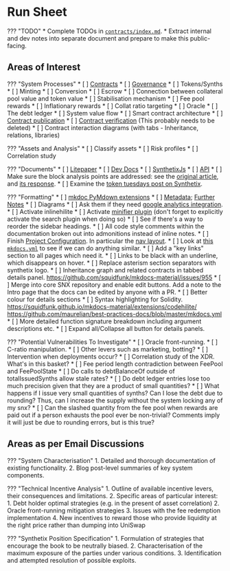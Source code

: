 # Run Sheet

??? "TODO"
    * Complete TODOs in [`contracts/index.md`](contracts/index.md).
    * Extract internal and dev notes into separate document and prepare to make this public-facing.

## Areas of Interest

??? "System Processes"
    * [ ] [Contracts](contracts/index.md)
    * [ ] [Governance](governance.md)
    * [ ] Tokens/Synths
    * [ ] Minting
    * [ ] Conversion
    * [ ] Escrow
    * [ ] Connection between collateral pool value and token value
    * [ ] Stabilisation mechanism
    * [ ] Fee pool rewards
    * [ ] Inflationary rewards
    * [ ] Collat ratio targeting
    * [ ] Oracle
    * [ ] The debt ledger
    * [ ] System value flow
    * [ ] Smart contract architecture
    * [ ] [Contract publication](https://github.com/Synthetixio/synthetix/tree/master/publish)
    * [ ] [Contract verification](https://github.com/Synthetixio/synthetix/blob/master/verifyContracts.md) (This probably needs to be deleted)
    * [ ] Contract interaction diagrams (with tabs - Inheritance, relations, libraries)

??? "Assets and Analysis"
    * [ ] Classify assets
    * [ ] Risk profiles
    * [ ] Correlation study

??? "Documents"
    * [ ] [Litepaper](https://www.synthetix.io/uploads/synthetix_litepaper.pdf)
    * [ ] [Dev Docs](https://developer.synthetix.io/api/docs/home.html)
    * [ ] [SynthetixJs](https://synthetixjs.synthetix.io/)
    * [ ] [API](https://developer.synthetix.io/api/docs/synthetix)
    * [ ] Make sure the block analysis points are addressed: see the [original article](https://www.theblockcrypto.com/2019/06/12/synthetix-synthetic-asset-issuance-protocol/), and [its response](https://blog.synthetix.io/response-to-the-block-analysis/).
    * [ ] Examine the [token tuesdays post on Synthetix](https://tokentuesdays.substack.com/p/synthetix).

??? "Formatting"
    * [ ] [mkdoc PyMdown extensions](https://facelessuser.github.io/pymdown-extensions/)
        * [ ] [Metadata](https://squidfunk.github.io/mkdocs-material/extensions/metadata/); [Further Notes](https://www.mkdocs.org/user-guide/writing-your-docs/#meta-data)
    * [ ] Diagrams
    * [ ] Ask them if they need [google analytics integration](https://squidfunk.github.io/mkdocs-material/getting-started/#google-analytics).
    * [ ] Activate inlinehilite
    * [ ] Activate [minifier plugin](https://squidfunk.github.io/mkdocs-material/getting-started/#plugins) (don't forget to explicitly activate the search plugin when doing so)
    * [ ] See if there's a way to reorder the sidebar headings.
    * [ ] All code style comments within the documentation broken out into admonitions instead of inline notes.
    * [ ] Finish [Project Configuration](https://www.mkdocs.org/user-guide/configuration/). In particular the [nav layout](https://www.mkdocs.org/user-guide/configuration/#documentation-layout).
    * [ ] Look at [this `mkdocs.yml`](https://github.com/squidfunk/mkdocs-material/blob/master/mkdocs.yml) to see if we can do anything similar.
    * [ ] Add a "key links" section to all pages which need it.
    * [ ] Links to be black with an underline, which disappears on hover.
    * [ ] Replace asterism section separators with synthetix logo.
    * [ ] Inheritance graph and related contracts in tabbed details panel. https://github.com/squidfunk/mkdocs-material/issues/955
    * [ ] Merge into core SNX repository and enable edit buttons. Add a note to the Intro page that the docs can be edited by anyone with a PR.
    * [ ] Better colour for details sections
    * [ ] Syntax highlighting for Solidity. https://squidfunk.github.io/mkdocs-material/extensions/codehilite/ https://github.com/maurelian/best-practices-docs/blob/master/mkdocs.yml
    * [ ] More detailed function signature breakdown including argument descriptions etc.
    * [ ] Expand all/Collapse all button for details panels.

??? "Potential Vulnerabilities To Investigate"
    * [ ] Oracle front-running.
    * [ ] C-ratio manipulation.
    * [ ] Other levers such as marketing, botting?
    * [ ] Intervention when deployments occur?
    * [ ] Correlation study of the XDR. What's in this basket?
    * [ ] Fee period length contradiction between FeePool and FeePoolState
    * [ ] Do calls to debtBalanceOf outside of totalIssuedSynths allow stale rates?
    * [ ] Do debt ledger entries lose too much precision given that they are a product of small quantities?
    * [ ] What happens if I issue very small quantities of synths? Can I lose the debt due to rounding? Thus, can I increase the supply without the system locking any of my snx?
    * [ ] Can the slashed quantity from the fee pool when rewards are paid out if a person exhausts the pool ever be non-trivial? Comments imply it will just be due to rounding errors, but is this true?

## Areas as per Email Discussions

??? "System Characterisation"
    1. Detailed and thorough documentation of existing functionality.
    2. Blog post-level summaries of key system components.

??? "Technical Incentive Analysis"
    1. Outline of available incentive levers, their consequences and limitations.
    2. Specific areas of particular interest:
        1. Debt holder optimal strategies (e.g. in the present of asset correlation)
        2. Oracle front-running mitigation strategies
        3. Issues with the fee redemption implementation
        4. New incentives to reward those who provide liquidity at the right price rather than dumping into UniSwap

??? "Synthetix Position Specification"
    1. Formulation of strategies that encourage the book to be neutrally biased.
    2. Characterisation of the maximum exposure of the parties under various conditions.
    3. Identification and attempted resolution of possible exploits.

